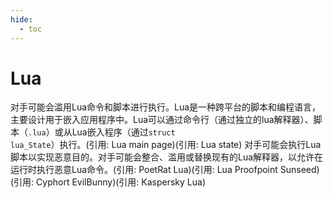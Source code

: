 ```yaml
---
hide:
  - toc
---
```


# Lua

对手可能会滥用Lua命令和脚本进行执行。Lua是一种跨平台的脚本和编程语言，主要设计用于嵌入应用程序中。Lua可以通过命令行（通过独立的lua解释器）、脚本（<code>.lua</code>）或从Lua嵌入程序（通过<code>struct lua_State</code>）执行。(引用: Lua main page)(引用: Lua state)  对手可能会执行Lua脚本以实现恶意目的。对手可能会整合、滥用或替换现有的Lua解释器，以允许在运行时执行恶意Lua命令。(引用: PoetRat Lua)(引用: Lua Proofpoint Sunseed)(引用: Cyphort EvilBunny)(引用: Kaspersky Lua)
